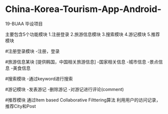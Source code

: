 # China-Korea-Tourism-App-Android-
19-BUAA 毕设项目

主要包含5个功能模块
1.注册登录
2.旅游信息模块
3.搜索模块
4.游记模块
5.推荐模块

#注册登录模块
-注册，登录

#旅游信息某块
[提供韩国，中国相关旅游信息]
-国家相关信息
-城市信息
-景点信息
-美食信息

#搜索模块
-通过keyword进行搜索

#游记模块
-发表游记
-删除游记
-对游记进行评论(comment)

#推荐模块
通过Item based Collaborative Filttering算法
利用用户的访问记录，推荐City和Post
